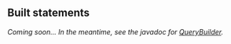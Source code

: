 ## Built statements

*Coming soon... In the meantime, see the javadoc for [QueryBuilder].*

[QueryBuilder]: http://docs.datastax.com/en/drivers/java/3.2/com/datastax/driver/core/querybuilder/QueryBuilder.html